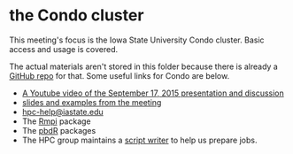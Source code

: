 # the Condo cluster

This meeting's focus is the Iowa State University Condo cluster. Basic access and usage is covered.

The actual materials aren't stored in this folder because there is already a [GitHub repo](https://github.com/wlandau/condo) for that. Some useful links for Condo are below.

- [A Youtube video of the September 17, 2015 presentation and discussion](https://youtu.be/Z7RCnzSkNcQ)
- [slides and examples from the meeting](https://github.com/wlandau/condo)
- [hpc-help@iastate.edu](hpc-help@iastate.edu)
- The [Rmpi](https://cran.r-project.org/web/packages/Rmpi/index.html) package
- The [pbdR](http://r-pbd.org/) packages
- The HPC group maintains a [script writer](http://hpcgroup.public.iastate.edu/HPC/hpc-class/hpc-class_script_writer.html)
to help us prepare jobs.
